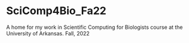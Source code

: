 # SciComp4Bio_Fa22
 A home for my work in Scientific Computing for Biologists course at the University of Arkansas. Fall, 2022

